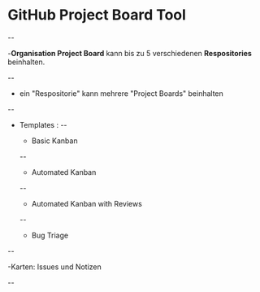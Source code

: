 # GitHub Project Board Tool

--

-**Organisation Project Board** kann bis zu 5 verschiedenen **Respositories** beinhalten.

--

- ein "Respositorie" kann mehrere "Project Boards" beinhalten

--

- Templates :
--

	- Basic Kanban
	
	--
	- Automated Kanban
	
	--
	- Automated Kanban with Reviews
	
	--
	- Bug Triage

--

-Karten: Issues und Notizen

--
